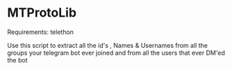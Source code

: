 # MTProtoLib

Requirements:
  telethon

Use this script to extract all the id's , Names & Usernames from all the groups your telegram bot ever joined 
and from all the users that ever DM'ed the bot
